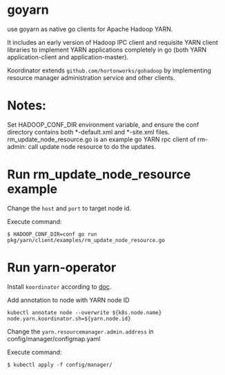 # goyarn
use goyarn as native go clients for Apache Hadoop YARN.

It includes an early version of Hadoop IPC client and requisite YARN client libraries to implement YARN applications completely in go (both YARN application-client and application-master).

Koordinator extends `github.com/hortonworks/gohadoop` by implementing resource manager administration service and other clients.

# Notes:
Set HADOOP_CONF_DIR environment variable, and ensure the conf directory contains both *-default.xml and *-site.xml files.
rm_update_node_resource.go is an example go YARN rpc client of rm-admin: call update node resource to do the updates.

# Run rm_update_node_resource example
Change the `host` and `port` to target node id.

Execute command:

```shell script
$ HADOOP_CONF_DIR=conf go run pkg/yarn/client/examples/rm_update_node_resource.go
```

# Run yarn-operator
Install `koordinator` according to [doc](https://koordinator.sh/docs/installation/).

Add annotation to node with YARN node ID
```shell script
kubectl annotate node --overwrite ${k8s.node.name} node.yarn.koordinator.sh=${yarn.node.id}
```

Change the `yarn.resourcemanager.admin.address` in config/manager/configmap.yaml

Execute command:
```shell script
$ kubectl apply -f config/manager/
```